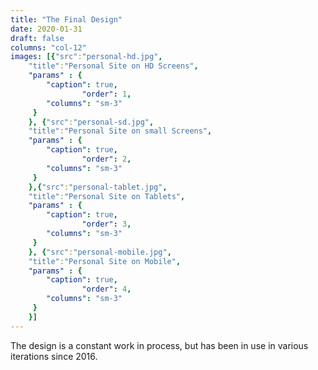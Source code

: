 ```yaml
---
title: "The Final Design"
date: 2020-01-31
draft: false
columns: "col-12"
images: [{"src":"personal-hd.jpg",
    "title":"Personal Site on HD Screens",
    "params" : {
        "caption": true,
                "order": 1,
        "columns": "sm-3"
     }
    }, {"src":"personal-sd.jpg",
    "title":"Personal Site on small Screens",
    "params" : {
        "caption": true,
                "order": 2,
        "columns": "sm-3"
     }
    },{"src":"personal-tablet.jpg",
    "title":"Personal Site on Tablets",
    "params" : {
        "caption": true,
                "order": 3,
        "columns": "sm-3"
     }
    }, {"src":"personal-mobile.jpg",
    "title":"Personal Site on Mobile",
    "params" : {
        "caption": true,
                "order": 4,
        "columns": "sm-3"
     }
    }]
---
```

The design is a constant work in process, but has been in use in various iterations since 2016.